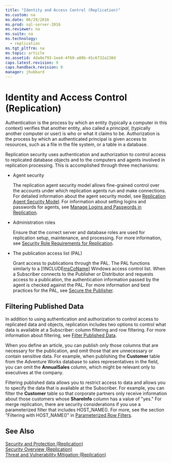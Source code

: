 ```yaml
---
title: "Identity and Access Control (Replication)"
ms.custom: na
ms.date: 06/29/2016
ms.prod: sql-server-2016
ms.reviewer: na
ms.suite: na
ms.technology: 
  - replication
ms.tgt_pltfrm: na
ms.topic: article
ms.assetid: 4da0e793-1ee4-4f69-a80b-45c6732a238d
caps.latest.revision: 9
caps.handback.revision: 0
manager: jhubbard
---
```

# Identity and Access Control (Replication)
Authentication is the process by which an entity (typically a computer in this context) verifies that another entity, also called a *principal*, (typically another computer or user) is who or what it claims to be. Authorization is the process by which an authenticated principal is given access to resources, such as a file in the file system, or a table in a database.  
  
 Replication security uses authentication and authorization to control access to replicated database objects and to the computers and agents involved in replication processing. This is accomplished through three mechanisms:  
  
-   Agent security  
  
     The replication agent security model allows fine-grained control over the accounts under which replication agents run and make connections. For detailed information about the agent security model, see [Replication Agent Security Model](../../Topics/TopicNameNotContainA/Replication-Agent-Security-Model.md). For information about setting logins and passwords for agents, see [Manage Logins and Passwords in Replication](../../Topics/TopicNameNotContainA/Manage-Logins-and-Passwords-in-Replication.md).  
  
-   Administration roles  
  
     Ensure that the correct server and database roles are used for replication setup, maintenance, and processing. For more information, see [Security Role Requirements for Replication](../../Topics/TopicNameNotContainA/Security-Role-Requirements-for-Replication.md).  
  
-   The publication access list (PAL)  
  
     Grant access to publications through the PAL. The PAL functions similarly to a [!INCLUDE[msCoName](../../Topics/TopicNameContainA/tokens/msCoName_md.md)] Windows access control list. When a Subscriber connects to the Publisher or Distributor and requests access to a publication, the authentication information passed by the agent is checked against the PAL. For more information and best practices for the PAL, see [Secure the Publisher](../../Topics/TopicNameNotContainA/Secure-the-Publisher.md).  
  
## Filtering Published Data  
 In addition to using authentication and authorization to control access to replicated data and objects, replication includes two options to control what data is available at a Subscriber: column filtering and row filtering. For more information about filtering, see [Filter Published Data](../../Topics/TopicNameNotContainA/Filter-Published-Data.md).  
  
 When you define an article, you can publish only those columns that are necessary for the publication, and omit those that are unnecessary or contain sensitive data. For example, when publishing the **Customer** table from the Adventure Works database to sales representatives in the field, you can omit the **AnnualSales** column, which might be relevant only to executives at the company.  
  
 Filtering published data allows you to restrict access to data and allows you to specify the data that is available at the Subscriber. For example, you can filter the **Customer** table so that corporate partners only receive information about those customers whose **ShareInfo** column has a value of "yes." For merge replication, there are security considerations if you use a parameterized filter that includes HOST_NAME(). For more, see the section "Filtering with HOST_NAME()" in [Parameterized Row Filters](../../Topics/TopicNameNotContainA/Parameterized-Row-Filters.md).  
  
## See Also  
 [Security and Protection (Replication)](../../Topics/TopicNameNotContainA/Security-and-Protection--Replication-.md)   
 [Security Overview (Replication)](../../Topics/TopicNameNotContainA/Security-Overview--Replication-.md)   
 [Threat and Vulnerability Mitigation (Replication)](../../Topics/TopicNameNotContainA/Threat-and-Vulnerability-Mitigation--Replication-.md)